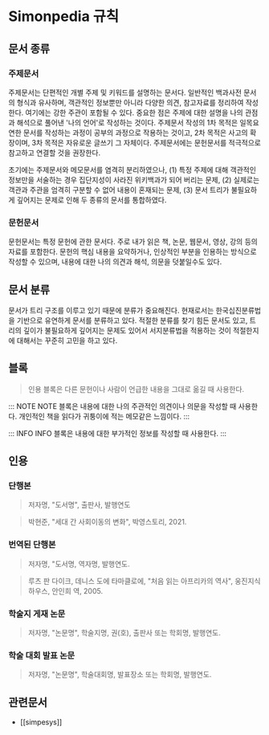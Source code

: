 # Simonpedia 규칙

## 문서 종류

### 주제문서

주제문서는 단편적인 개별 주제 및 키워드를 설명하는 문서다. 일반적인 백과사전 문서의 형식과 유사하며, 객관적인 정보뿐만 아니라 다양한 의견, 참고자료를 정리하여 작성한다. 여기에는 강한 주관이 포함될 수 있다. 중요한 점은 주제에 대한 설명을 나의 관점과 해석으로 풀어낸 '나의 언어'로 작성하는 것이다. 주제문서 작성의 1차 목적은 일목요연한 문서를 작성하는 과정이 공부의 과정으로 작용하는 것이고, 2차 목적은 사고의 확장이며, 3차 목적은 자유로운 글쓰기 그 자체이다. 주제문서에는 문헌문서를 적극적으로 참고하고 연결할 것을 권장한다.

초기에는 주제문서와 메모문서를 염격히 분리하였으나, (1) 특정 주제에 대해 객관적인 정보만을 서술하는 경우 집단지성이 사라진 위키백과가 되어 버리는 문제, (2) 실제로는 객관과 주관을 엄격히 구분할 수 없어 내용이 혼재되는 문제, (3) 문서 트리가 불필요하게 깊어지는 문제로 인해 두 종류의 문서를 통합하였다.

### 문헌문서

문헌문서는 특정 문헌에 관한 문서다. 주로 내가 읽은 책, 논문, 웹문서, 영상, 강의 등의 자료를 포함한다. 문헌의 핵심 내용을 요약하거나, 인상적인 부분을 인용하는 방식으로 작성할 수 있으며, 내용에 대한 나의 의견과 해석, 의문을 덧붙일수도 있다.

## 문서 분류

문서가 트리 구조를 이루고 있기 때문에 분류가 중요해진다. 현재로서는 한국십진분류법을 기반으로 유연하게 문서를 분류하고 있다. 적절한 분류를 찾기 힘든 문서도 있고, 트리의 깊이가 불필요하게 깊어지는 문제도 있어서 서지분류법을 적용하는 것이 적절한지에 대해서는 꾸준히 고민을 하고 있다.

## 블록

> 인용 블록은 다른 문헌이나 사람이 언급한 내용을 그대로 옮길 때 사용한다.

::: NOTE
NOTE 블록은 내용에 대한 나의 주관적인 의견이나 의문을 작성할 때 사용한다. 개인적인 책을 읽다가 귀퉁이에 적는 메모같은 느낌이다.
:::

::: INFO
INFO 블록은 내용에 대한 부가적인 정보를 작성할 때 사용한다.
:::

## 인용

### 단행본

> 저자명, "도서명", 출판사, 발행연도

> 박현준, "세대 간 사회이동의 변화", 박영스토리, 2021.

### 번역된 단행본

> 저자명, "도서명, 역자명, 발행연도.

> 루츠 판 다이크, 데니스 도에 타마클로에, "처음 읽는 아프리카의 역사", 웅진지식하우스, 안인희 역, 2005.

### 학술지 게재 논문

> 저자명, "논문명", 학술지명, 권(호), 출판사 또는 학회명, 발행연도.

### 학술 대회 발표 논문

> 저자명, "논문명", 학술대회명, 발표장소 또는 학회명, 발행연도.

## 관련문서

- [[simpesys]]
